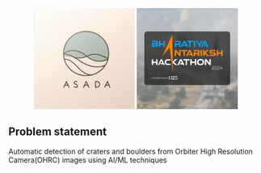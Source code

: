 <p align="center">
  <img src="photos/image.png" height="200" width="200">
  <img src="photos/logo.webp" height="200" width="200">
</p>

## Problem statement
Automatic detection of craters and boulders from Orbiter High Resolution Camera(OHRC) images using AI/ML techniques
